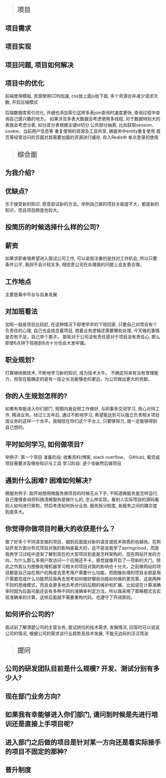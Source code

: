 > ## 项目

## 项目需求
## 项目实现
## 项目问题, 项目如何解决
## 项目中的优化
前端使用模板, 资源使用CDN加速, css放上面js放下面, 多个资源合并减少请求次数, 开启压缩模式

后端数据库索引优化, 外键也添加索引这样多表join查询时速度更快, 查询过程中查询自己感兴趣的地方。 如果涉及多表大数据会考虑使用多线程, 对于数据特别大的表我会考虑分表, 如分库分表根据主键id切分
公共部分抽离, 比如获取session、cookie、当前用户信息等
重复使用的资源及工具共享, 微服务中entity重复使用
首页等经常访问的页面对其需要加载的资源进行缓存, 存入Redis中
单点登录的使用

> ## 综合面

## 为我介绍?
## 优缺点?
乐于接受新的知识, 原意尝试新的方法。举例自己做的项目关联度不大，都是新的知识，而且项目跨度也较大。

## 投简历的时候选择什么样的公司?


## 薪资
如果求职者很希望进入面试公司工作, 可以说我注重的是找对工作机会, 所以只要条件公平, 我则不会计较太多, 相信贵公司在处理我的问题上会友善合理。

## 工作地点
主要是看中平台与自身发展

## 对加班看法
加班一般是项目比较赶, 在这种情况下即使早早的下班回家, 只要自己对项目有个负责任的心理, 自己也会挂念着项目, 想着业务逻辑还需要哪些处理, 今天做的事情是否有不足。自己举个栗子。
那些对于公司没有责任感对于项目没有责任心, 那么即使6点钟下班拖到6点十分也会大发牢骚。

## 职业规划?
打算继续做技术, 不断地学习新的知识, 成为技术大牛。 不确定将来有没有管理能力，但现在能确定的是有一技之长总能够走的更远，为公司做出更大的贡献。

## 你的人生规划怎样的? 
如果有幸能进入你们部门, 短期内我会把工作做好, 与同事多交流学习, 用心对待工作, 精进业务。经过三五年后, 通过不断地学习, 希望能达到可以独立负责相关项目或业务的这样一个水平。我相信在你们这个平台上, 只要够努力, 就一定能够得到自己想的。


## 平时如何学习, 如何做项目?
举例子: 第一个项目
准备阶段: 收集资料(博客, stack overflow， GitHub), 看完成项目需要涉及哪些知识与工具
学习阶段: 逐个攻破然后做项目

## 遇到什么困难? 困难如何解决?
微服务例子: 
刚开始想用微服务做项目的时候无从下手, 不知道微服务是怎样运行, 自己慢慢查询资料搞清微服务是做什么的, 怎么样实现。看别人实际项目的源码看别人如何进行架构，然后考虑如何拆分业务, 服务拆分粒度, 各服务之间的耦合度到底多大。

## 你觉得你做项目时最大的收获是什么？
做了好多个不同语言做的项目，越到后面面对新的语言或技术熟悉的也越快。在网站开发方面分布式项目对我的影响是最大的，这不是说我学了springcloud，而是我再学习过程中逐渐了解到现在的大型项目到底是怎样架构的，现在网站开发的方向，为什么那么多用户取访问一个应用还不卡，感觉就像开启了一项新的大门。除此之外我认为图像处理机器学习相关的项目对我的影响也十分大，之前做网站的项目都是自己站在用户的角度去思考用户需要什么功能，而图像处理的项目全部是用户需要完成什么功能然后我再去思考如何做好哪些功能如何做的更完善，这是两种不同的思维模式，而且会更多地去考虑代码后期的维护和扩展，比如说在计算准确率时因为后面可能还会有多种不同的准确率判定方法，所以我采用了策略模式去实现准确率的计算，这样后面就不需要重构代码，也遵守了开闭原则。

## 如何评价公司的?
面试前了解清楚公司的主营业务, 面试岗位的技术需求, 发展情况, 回答时可以说说公司的情况, 根据公司的需求谈行业趋势及技术发展, 不能无边际的泛泛而谈

> ## 提问

## 公司的研发团队目前是什么规模? 开发、测试分别有多少人? 
## 现在部门业务方向? 
## 如果我有幸能够进入你们部门,  请问到时候是先进行培训还是直接上手项目呢?
## 进入部门之后做的项目是针对某一方向还是看实际接手的项目不固定的那种?
## 晋升制度
